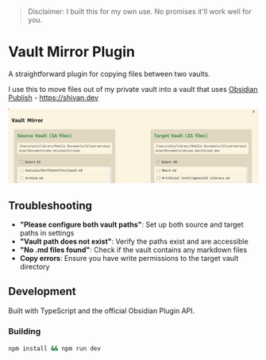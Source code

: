 > Disclaimer: I built this for my own use. No promises it'll work well for you.
> 
# Vault Mirror Plugin

A straightforward plugin for copying files between two vaults.

I use this to move files out of my private vault into a vault 
that uses [Obsidian Publish](https://obsidian.md/publish) - https://shivan.dev 

![example](/example/example.png)

## Troubleshooting

- **"Please configure both vault paths"**: Set up both source and target paths in settings
- **"Vault path does not exist"**: Verify the paths exist and are accessible
- **"No .md files found"**: Check if the vault contains any markdown files
- **Copy errors**: Ensure you have write permissions to the target vault directory

## Development

Built with TypeScript and the official Obsidian Plugin API.

### Building

```bash
npm install && npm run dev
```
